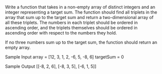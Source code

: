 Write a function that takes in a non-empty array of distinct integers and an integer representing a target sum. The function should find all triplets in the array that sum up to the target sum and return a two-dimensional array of all these triplets. The numbers in each triplet should be ordered in ascending order, and the triplets themselves should be ordered in ascending order with respect to the numbers they hold.

If no three numbers sum up to the target sum, the function should return an empty array.

Sample Input
array = [12, 3, 1, 2, -6, 5, -8, 6]
targetSum = 0

Sample Output
[[-8, 2, 6], [-8, 3, 5], [-6, 1, 5]]
